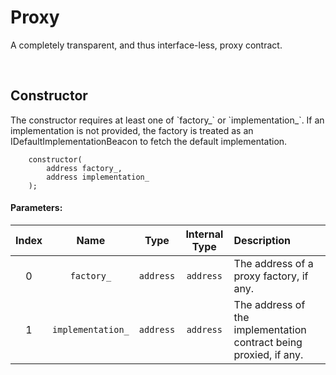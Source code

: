 # Proxy

A completely transparent, and thus interface-less, proxy contract.

<br />

## Constructor


The constructor requires at least one of &#x60;factory_&#x60; or &#x60;implementation_&#x60;.         If an implementation is not provided, the factory is treated as an IDefaultImplementationBeacon to fetch the default implementation.

```solidity
    constructor(
        address factory_,
        address implementation_
    );
```

#### Parameters:
| Index | Name | Type | Internal Type | Description |
| :---: | :--: | :--: | :-----------: | :---------- |
| 0 | `factory_` | `address` | `address` | The address of a proxy factory, if any. |
| 1 | `implementation_` | `address` | `address` | The address of the implementation contract being proxied, if any. |


<br />





